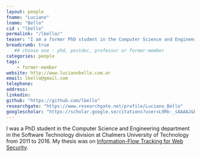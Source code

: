 ```yaml
---
layout: people
fname: "Luciano"
lname: "Bello"
cid : "lbello"
permalink: "/lbello/"
teaser: "I am a former PhD student in the Computer Science and Engineering department in the Software Technology division at Chalmers University of Technology from 2011 to 2016."
breadcrumb: true
   ## choose one : phd, postdoc, professor or former-member
categories: people
tags:
    - former-member
website: http://www.lucianobello.com.ar
email: lbello@gmail.com
telephone:
address:
linkedin:
github: "https://github.com/lbello"
researchgate: "https://www.researchgate.net/profile/Luciano_Bello"
googlescholar: "https://scholar.google.se/citations?user=L9Rk-_sAAAAJ&hl=en"
---
```

I was a PhD student in the Computer Science and Engineering department in the Software Technology division at Chalmers University of Technology from 2011 to 2016. My thesis was on [Information-Flow Tracking for Web Security](http://chalmers.summon.serialssolutions.com/#!/search?bookMark=ePnHCXMw42JgAfZbUzkZtKD7aUDm67rl5JcrAEvfZND4rwJQXCE8NUkhGHpFGzeDnZtriLOHbnIG-NKQ4njwGc9J8aCzjwuQhq_iQYJwRcWp8UagDYCg2yQpNAAAh1pAUQ).
